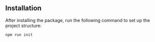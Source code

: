 ## Installation

After installing the package, run the following command to set up the project structure:

```bash
npm run init

